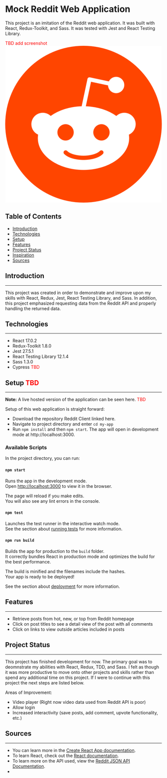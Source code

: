 # Mock Reddit Web Application

This project is an imitation of the Reddit web application. It was built with React, Redux-Toolkit, and Sass. It was tested with Jest and React Testing Library.

<font color='red'>TBD add screenshot</font>
![Mock Reddit Homepage](./src/media/reddit-logo.png)

## Table of Contents

- [Introduction](#introduction)
- [Technologies](#technologies)
- [Setup](#setup)
- [Features](#features)
- [Project Status](#project-status)
- [Inspiration](#inspiration)
- [Sources](#sources)

## Introduction

---

This project was created in order to demonstrate and improve upon my skills with React, Redux, Jest, React Testing Library, and Sass. In addition, this project emphasized requesting data from the Reddit API and properly handling the returned data.

## Technologies

---

- React 17.0.2
- Redux-Toolkit 1.8.0
- Jest 27.5.1
- React Testing Library 12.1.4
- Sass 1.3.0
- Cypress <font color='red'>TBD</font>

## Setup <font color='red'>TBD</font>

---

**Note:** A live hosted version of the application can be seen here. <font color='red'>TBD</font>

Setup of this web application is straight forward:

- Download the repository Reddit Client linked here.
- Navigate to project directory and enter `cd my-app`
- Run `npm install` and then `npm start`. The app will open in development mode at http://localhost:3000.

### Available Scripts

In the project directory, you can run:

#### `npm start`

Runs the app in the development mode.<br />
Open [http://localhost:3000](http://localhost:3000) to view it in the browser.

The page will reload if you make edits.<br />
You will also see any lint errors in the console.

#### `npm test`

Launches the test runner in the interactive watch mode.<br />
See the section about [running tests](https://facebook.github.io/create-react-app/docs/running-tests) for more information.

#### `npm run build`

Builds the app for production to the `build` folder.<br />
It correctly bundles React in production mode and optimizes the build for the best performance.

The build is minified and the filenames include the hashes.<br />
Your app is ready to be deployed!

See the section about [deployment](https://facebook.github.io/create-react-app/docs/deployment) for more information.

## Features

---

- Retrieve posts from hot, new, or top from Reddit homepage
- Click on post titles to see a detail view of the post with all comments
- Click on links to view outside articles included in posts

## Project Status

---

This project has finished development for now. The primary goal was to deomnstrate my abilities with React, Redux, TDD, and Sass. I felt as though it was more productive to move onto other projects and skills rather than spend any additional time on this project. If I were to continue with this project the next steps are listed below.

Areas of Improvement:

- Video player (Right now video data used from Reddit API is poor)
- Allow login
- Increased interactivity (save posts, add comment, upvote functionality, etc.)

## Sources

---

- You can learn more in the [Create React App documentation](https://facebook.github.io/create-react-app/docs/getting-started).
- To learn React, check out the [React documentation](https://reactjs.org/).
- To learn more on the API used, view the [Reddit JSON API Documentation](https://github.com/reddit-archive/reddit/wiki/JSON).
-
